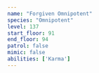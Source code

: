 ```yaml
---
name: "Forgiven Omnipotent"
species: "Omnipotent"
level: 137
start_floor: 91
end_floor: 94
patrol: false
mimic: false
abilities: ['Karma']
---
```

